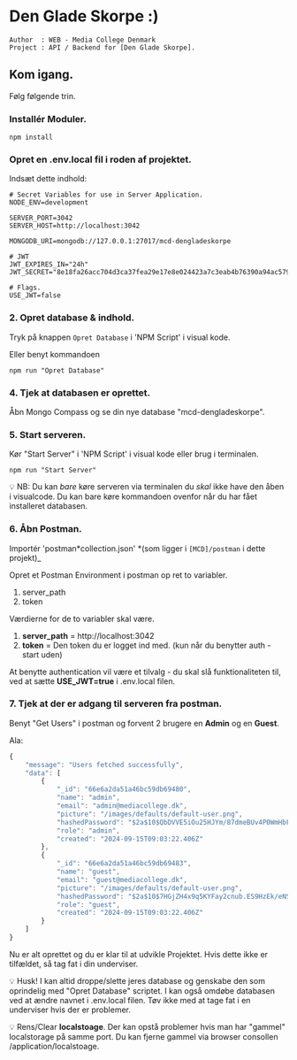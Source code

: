 # Den Glade Skorpe :)

```
Author  : WEB - Media College Denmark
Project : API / Backend for [Den Glade Skorpe].
```

## Kom igang.

Følg følgende trin.

### Installér Moduler.

```
npm install
```

### Opret en .env.local fil i roden af projektet.

Indsæt dette indhold:

```
# Secret Variables for use in Server Application.
NODE_ENV=development

SERVER_PORT=3042
SERVER_HOST=http://localhost:3042

MONGODB_URI=mongodb://127.0.0.1:27017/mcd-dengladeskorpe

# JWT
JWT_EXPIRES_IN="24h"
JWT_SECRET="8e18fa26acc704d3ca37fea29e17e8e024423a7c3eab4b76390a94ac579c20f0"

# Flags.
USE_JWT=false
```

### 2. Opret database & indhold.

Tryk på knappen `Opret Database` i 'NPM Script' i visual kode.

Eller benyt kommandoen

```
npm run "Opret Database"
```

### 4. Tjek at databasen er oprettet.

Åbn Mongo Compass og se din nye database "mcd-dengladeskorpe".

### 5. Start serveren.

Kør "Start Server" i 'NPM Script' i visual kode eller brug i terminalen.

```
npm run "Start Server"
```

:bulb: NB: Du kan _bare_ køre serveren via terminalen du _skal_ ikke have den
åben i visualcode. Du kan bare køre kommandoen ovenfor når du har fået
installeret databasen.

### 6. Åbn Postman.

Importér 'postman*collection.json' *(som ligger i `[MCD]/postman` i dette
projekt)\_

Opret et Postman Environment i postman op ret to variabler.

1. server_path
2. token

Værdierne for de to variabler skal være.

1. **server_path** = http://localhost:3042
2. **token** = Den token du er logget ind med. (kun når du benytter auth - start
   uden)

At benytte authentication vil være et tilvalg - du skal slå funktionaliteten
til, ved at sætte **USE_JWT=true** i .env.local filen.

### 7. Tjek at der er adgang til serveren fra postman.

Benyt "Get Users" i postman og forvent 2 brugere en **Admin** og en **Guest**.

Ala:

```javascript
{
    "message": "Users fetched successfully",
    "data": [
        {
            "_id": "66e6a2da51a46bc59db69480",
            "name": "admin",
            "email": "admin@mediacollege.dk",
            "picture": "/images/defaults/default-user.png",
            "hashedPassword": "$2a$10$QbDVVE5iOu25HJYm/87dmeBUv4P0WmHbF3lwhXLorVCqTgUP9Sbpi",
            "role": "admin",
            "created": "2024-09-15T09:03:22.406Z"
        },
        {
            "_id": "66e6a2da51a46bc59db69483",
            "name": "guest",
            "email": "guest@mediacollege.dk",
            "picture": "/images/defaults/default-user.png",
            "hashedPassword": "$2a$10$7HGjZH4x9q5KYFay2cnub.ES9HzEk/eNSscsiR8gNqPQ1GLU6M952",
            "role": "guest",
            "created": "2024-09-15T09:03:22.406Z"
        }
    ]
}
```

Nu er alt oprettet og du er klar til at udvikle Projektet. Hvis dette ikke er
tilfældet, så tag fat i din underviser.

:bulb: Husk! I kan altid droppe/slette jeres database og genskabe den som
oprindelig med "Opret Database" scriptet. I kan også omdøbe databasen ved at
ændre navnet i .env.local filen. Tøv ikke med at tage fat i en underviser hvis
der er problemer.

:bulb: Rens/Clear **localstoage**. Der kan opstå problemer hvis man har "gammel"
localstorage på samme port. Du kan fjerne gammel via browser consollen
/application/localstoage.
